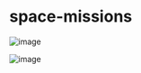 ﻿# space-missions
![image](https://github.com/SUBHANGI-DHASMANA/space-missions/assets/91680044/31d5fba0-94cb-4bee-bcda-e1710f131427)

![image](https://github.com/SUBHANGI-DHASMANA/space-missions/assets/91680044/4ffcc5b5-a1f5-4159-a92e-88089f88e023)
